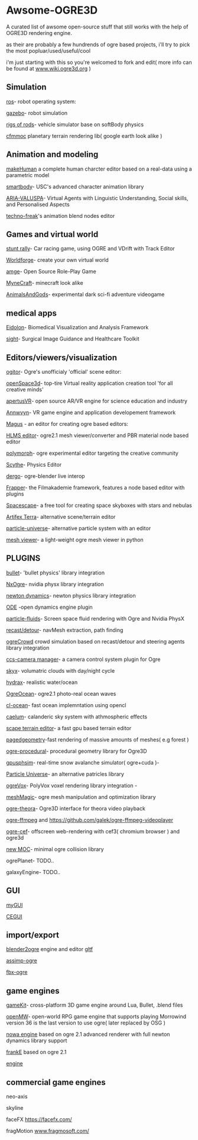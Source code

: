 # Awsome-OGRE3D
A curated list of awsome open-source stuff that still works with the help of OGRE3D rendering engine.

as their are probably a few hundrends of ogre based projects, i'll try to pick the most popluar/used/useful/cool

i'm just starting with this so you're welcomed to fork and edit( more info can be found at www.wiki.ogre3d.org )

Simulation
----------------------
[ros](http://www.ros.org)- robot operating system: 

[gazebo](http://gazebosim.org)- robot simulation 

[rigs of rods](https://www.rigsofrods.org)- vehicle simulator base on softBody physics 

[cfmmoc](https://github.com/cfmmoc/cfmmoc) planetary terrain rendering lib( google earth look alike )


Animation and modeling
--------------------------
[makeHuman](http://www.makehumancommunity.org) a complete human charcter editor based on a real-data using a parametric model 

[smartbody](http://smartbody.ict.usc.edu)- USC's advanced character animation library 

[ARIA-VALUSPA](http://aria-agent.eu)- Virtual Agents with Linguistic Understanding, Social skills, and Personalised Aspects 

[techno-freak](https://bitbucket.org/ogreaddons/technofreak-animation-blend-edito)'s animation blend nodes editor


Games and virtual world
-----------------------------
[stunt rally](https://stuntrally.tuxfamily.org/)- Car racing game, using OGRE and VDrift with Track Editor 

[Worldforge](https://www.worldforge.org/)- create your own virtual world 

[amge](https://github.com/cookgreen/AMGE)- Open Source Role-Play Game 

[MyneCraft](https://github.com/David-Parker/MyneCraft)- minecraft look alike 

[AnimalsAndGods](https://github.com/Fixtone/AnimalsAndGods/tree/Alpha)- experimental dark sci-fi adventure videogame 

medical apps
--------------------------------------------------
[Eidolon](https://github.com/ericspod/Eidolon)- Biomedical Visualization and Analysis Framework 

[sight](https://github.com/IRCAD-IHU/sight)- Surgical Image Guidance and Healthcare Toolkit 

Editors/viewers/visualization
------------------------------
[ogitor](https://bitbucket.org/ogitor/ogitor)- Ogre's unofficialy 'official' scene editor:  

[openSpace3d](http://www.openspace3d.com)- top-tire Virtual reality application creation tool 'for all creative minds' 

[apertusVR](http://apertusvr.org)- open source AR/VR engine for science education and industry  

[Annwvyn](https://www.annwvyn.org)- VR game engine and application developement framework 

[Magus](https://github.com/spookyboo/Magus) - an editor for creating ogre based editors: 

[HLMS editor](https://github.com/spookyboo/HLMSEditor)- ogre2.1 mesh viewer/converter and PBR material node based editor

[polymorph](https://polymorph.cool)- ogre experimental editor targeting the creative community 

[Scythe](https://sourceforge.net/projects/physicseditor)- Physics Editor 

[dergo](https://bitbucket.org/dark_sylinc/dergo-blender)- ogre-blender live interop 

[Frapper](https://sourceforge.net/projects/frapper)- the Filmakademie framework, features a node based editor with plugins 

[Spacescape](http://alexcpeterson.com/spacescape/)- a free tool for creating space skyboxes with stars and nebulas 

[Artifex Terra](www.artifexterra.com/)- alternative scene/terrain editor 

[particle-universe](https://github.com/spookyboo/particle-universe-editor)- alternative particle system with an editor 

[mesh viewer](https://github.com/OGRECave/ogre-meshviewer)- a light-weight ogre mesh viewer in python 



PLUGINS
------------------------------
[bullet](https://bitbucket.org/alexeyknyshev/ogrebullet)- 'bullet physics' library integration 

[NxOgre](https://github.com/betajaen/nxogre)- nvidia physx library integration 

[newton dynamics](https://github.com/rastullahs-lockenpracht/ogrenewt)- newton physics library integration 

[ODE](http://tuan.kuranes.free.fr/Ogre.html#OgreOde) -open dynamics engine plugin

[particle-fluids](https://github.com/bwasty/particle-fluids)- Screen space fluid rendering with Ogre and Nvidia PhysX 

[recast/detour](https://bitbucket.org/ogreaddons/ogrerecast)- navMesh extraction, path finding 

[ogreCrowd](https://bitbucket.org/ogreaddons/ogrecrowd) crowd simulation based on recast/detour and steering agents library integration 

[ccs-camera manager](https://bitbucket.org/ogreaddons/ogre-ccs)- a camera control system plugin for Ogre 

[skyx](https://bitbucket.org/ogreaddons/skyx)- volumatric clouds with day/night cycle 

[hydrax](https://bitbucket.org/ogreaddons/hydrax)- realistic water/ocean 

[OgreOcean](https://github.com/yoyTeam/OgreOcean)- ogre2.1 photo-real ocean waves 

[cl-ocean](https://github.com/sanguinariojoe/hydrocl)- fast ocean implemntation using opencl 

[caelum](https://github.com/OGRECave/ogre-caelum)- calanderic sky system with athmospheric effects 

[scape terrain editor](https://github.com/OGRECave/scape)- a fast gpu based terrain editor 

[pagedgeometry](https://github.com/OGRECave/ogre-pagedgeometry)-fast rendering of massive amounts of meshes( e.g forest ) 

[ogre-procedural](https://github.com/OGRECave/ogre-procedural)-  procedural geometry library for Ogre3D 

[gpusphsim](https://bitbucket.org/ogreaddons/gpusphsim)- real-time snow avalanche simulator( ogre+cuda )- 

[Particle Universe](http://wiki.ogre3d.org/Particle+Universe+plugin)- an alternative patricles library 

[ogreVox](https://github.com/holocronweaver/OgreVox)- PolyVox voxel rendering library integration - 

[meshMagic](https://github.com/blakharaz/meshmagick)- ogre mesh manipulation and optimization library 

[ogre-theora](https://github.com/OGRECave/ogre-video)- Ogre3D interface for theora video playback 

[ogre-ffmpeg](https://github.com/TheSHEEEP/OgreVideoPlugin) and https://github.com/galek/ogre-ffmpeg-videoplayer 

[ogre-cef](https://github.com/qwertzui11/cef_osr)-  offscreen web-rendering with cef3( chromium browser ) and ogre3d 

[new MOC](https://bitbucket.org/ogreaddons/new-minimal-ogre-collision)- minimal ogre collision library 

ogrePlanet- TODO..

galaxyEngine- TODO..

GUI
---------------------
[myGUI](http://mygui.info)

[CEGUI](http://cegui.org.uk)

import/export
-----------------------
[blender2ogre](https://github.com/OGRECave/blender2ogre)
engine and editor 
[gltf](https://github.com/Ybalrid/Ogre_glTF)

[assimp-ogre](https://github.com/OGRECave/ogre-assimp)

[fbx-ogre](https://github.com/Anomalous-Software/fxogrefbx)

game engines
-------------------------------
[gameKit](https://github.com/gamekit-developers/gamekit)- cross-platform 3D game engine around Lua, Bullet, .blend files 

[openMW](https://github.com/OpenMW/openmw/tree/openmw-36)- open-world RPG game engine that supports playing Morrowind
 version 36 is the last version to use ogre( later replaced by OSG )

[nowa engine](https://sourceforge.net/projects/nowa-engine/) based on ogre 2.1 advanced renderer with full newton dynamics library support

[frankE](https://github.com/devxkh/FrankE) based on ogre 2.1

[engine](https://github.com/gsage/engine)


commercial game engines
----------------------------------------------------------
neo-axis

skyline

faceFX https://facefx.com/

fragMotion www.fragmosoft.com/





